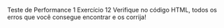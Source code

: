 Teste de Performance 1
Exercício 12
Verifique no código HTML, todos os erros que você consegue encontrar e os corrija!